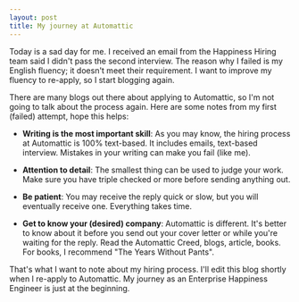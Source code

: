 ```yaml
---
layout: post
title: My journey at Automattic
---
```


Today is a sad day for me. I received an email from the Happiness Hiring team said I didn't pass the second interview. The reason why I failed is my English fluency; it doesn't meet their requirement. I want to improve my fluency to re-apply, so I start blogging again.

There are many blogs out there about applying to Automattic, so I'm not going to talk about the process again. Here are some notes from my first (failed) attempt, hope this helps:

* **Writing is the most important skill**: As you may know, the hiring process at Automattic is 100% text-based. It includes emails, text-based interview. Mistakes in your writing can make you fail (like me).

* **Attention to detail**: The smallest thing can be used to judge your work. Make sure you have triple checked or more before sending anything out.

* **Be patient**: You may receive the reply quick or slow, but you will eventually receive one. Everything takes time.

* **Get to know your (desired) company**: Automattic is different. It's better to know about it before you send out your cover letter or while you're waiting for the reply. Read the Automattic Creed, blogs, article, books. For books, I recommend "The Years Without Pants".

That's what I want to note about my hiring process. I'll edit this blog shortly when I re-apply to Automattic. My journey as an Enterprise Happiness Engineer is just at the beginning.
